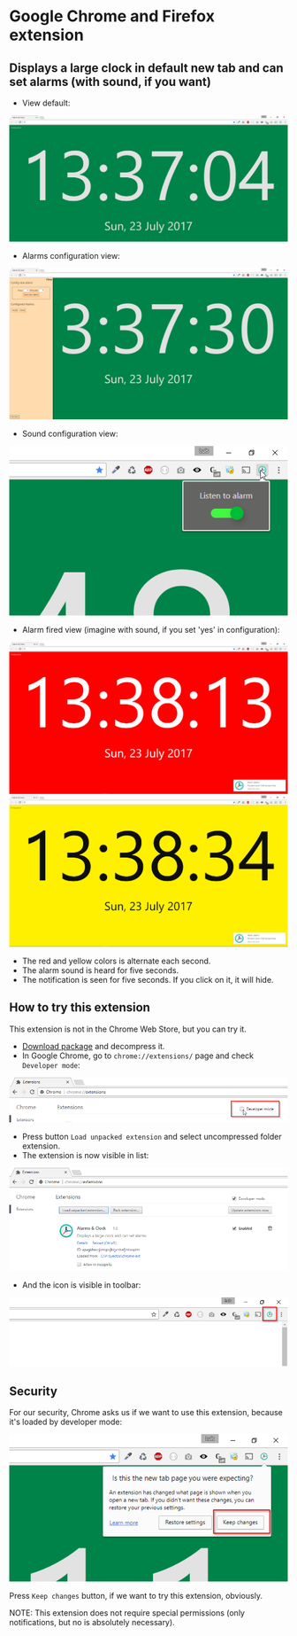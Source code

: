 # Google Chrome and Firefox extension

## Displays a large clock in default new tab and can set alarms (with sound, if you want)

* View default:

![Default view](res/img/example1.png)

* Alarms configuration view:

![Alarms configuration view](res/img/example2.png)

* Sound configuration view:

![Sound configuration view](res/img/example3.png)

* Alarm fired view (imagine with sound, if you set 'yes' in configuration):

![Red color. Alarm fired view](res/img/example4.png)
![Yellow color. Alarm fired view](res/img/example5.png)

* The red and yellow colors is alternate each second.
* The alarm sound is heard for five seconds.
* The notification is seen for five seconds. If you click on it, it will hide.

## How to try this extension

This extension is not in the Chrome Web Store, but you can try it.

* [Download package](https://github.com/lmfresneda/chrome-ext-clock-alarm/archive/master.zip) and decompress it.
* In Google Chrome, go to `chrome://extensions/` page and check `Developer mode`:

![Developer mode check](res/img/install1.png)

* Press button `Load unpacked extension` and select uncompressed folder extension.
* The extension is now visible in list:

![List extensions](res/img/install2.png)

* And the icon is visible in toolbar:

![Icon toolbar](res/img/install3.png)


## Security

For our security, Chrome asks us if we want to use this extension, because it's loaded by developer mode:

![Question for the first time](res/img/install4.png)

Press `Keep changes` button, if we want to try this extension, obviously.


NOTE: This extension does not require special permissions (only notifications, but no is absolutely necessary).